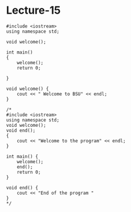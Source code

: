 # Lecture-15 

    #include <iostream>
    using namespace std;

    void welcome();

    int main()
    {
        welcome();
        return 0;

    }

    void welcome() {
        cout << " Welcome to BSU" << endl;
    }

    /*
    #include <iostream>
    using namespace std;
    void welcome();
    void end();
    {
        cout << "Welcome to the program" << endl;
    }

    int main() {
        welcome();
        end();
        return 0;
    }

    void end() {
        cout << "End of the program "
    }
    */
